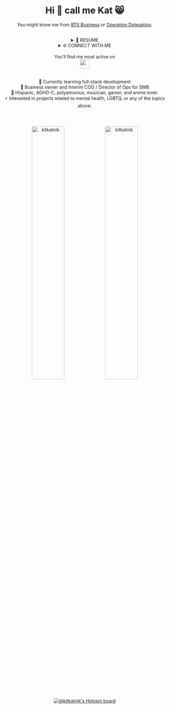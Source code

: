 <div align="center">
  
# Hi 👋 call me Kat 😸<br/>
You might know me from <a href="https://www.reachandmakemillions.com" target="blank">BTS Business</a> or <a href="https://www.operationdelegation.com" target="blank">Operation Delegation</a>.<br/><br/>
  
  <details>
  <summary>📃 RESUME</summary>
  
  ## EDUCATION
  <!-- TO DO:
  - Link to github projects in education
  - Change to https://badges.pages.dev/ badges
  - Add Experience table with: Title, Company, Dates, Tech Stack
-->
  
  | 📖 SCHOOL | 📆 DATE | 🖥 TECH STACK | 👩‍💻 PROJECTS |
  | --- | --- | --- | --- |
  | **Thinkful** | 2022 - 2023 | ![HTML5 Badge](https://img.shields.io/badge/HTML5-E34F26?logo=html5&logoColor=fff&style=flat) ![CSS3 Badge](https://img.shields.io/badge/CSS3-1572B6?logo=css3&logoColor=fff&style=flat) ![JavaScript Badge](https://img.shields.io/badge/JavaScript-F7DF1E?logo=javascript&logoColor=000&style=flat) ![JSON Badge](https://img.shields.io/badge/JSON-000?logo=json&logoColor=fff&style=flat) ![Node.js Badge](https://img.shields.io/badge/Node.js-393?logo=nodedotjs&logoColor=fff&style=flat) ![React Badge](https://img.shields.io/badge/React-61DAFB?logo=react&logoColor=000&style=flat) ![Git Badge](https://img.shields.io/badge/Git-F05032?logo=git&logoColor=fff&style=flat) ![GitHub Badge](https://img.shields.io/badge/GitHub-181717?logo=github&logoColor=fff&style=flat) ![Discord Badge](https://img.shields.io/badge/Discord-5865F2?logo=discord&logoColor=fff&style=flat) ![Slack Badge](https://img.shields.io/badge/Slack-4A154B?logo=slack&logoColor=fff&style=flat) | TBD |
  | **Zero to Mastery** | 2022 | TBD | TBD |
  | Other Schools | TBD | ![Codecademy Badge](https://img.shields.io/badge/Codecademy-1F4056?logo=codecademy&logoColor=fff&style=flat) ![Coursera Badge](https://img.shields.io/badge/Coursera-0056D2?logo=coursera&logoColor=fff&style=flat) ![edX Badge](https://img.shields.io/badge/edX-02262B?logo=edx&logoColor=fff&style=flat) ![freeCodeCamp Badge](https://img.shields.io/badge/freeCodeCamp-0A0A23?logo=freecodecamp&logoColor=fff&style=flat) ![Frontend Mentor Badge](https://img.shields.io/badge/Frontend%20Mentor-3F54A3?logo=frontendmentor&logoColor=fff&style=flat) ![Skillshare Badge](https://img.shields.io/badge/Skillshare-00FF84?logo=skillshare&logoColor=000&style=flat) ![Udemy Badge](https://img.shields.io/badge/Udemy-A435F0?logo=udemy&logoColor=fff&style=flat) | TBD|

  <br/>
  
  ## MY WORKSPACE
  
  | Hardware & Travel | ![Apple Badge](https://img.shields.io/badge/Apple-000?logo=apple&logoColor=fff&style=flat) ![Hyundai Badge](https://img.shields.io/badge/Hyundai-002C5F?logo=hyundai&logoColor=fff&style=flat) ![Intel Badge](https://img.shields.io/badge/Intel-0071C5?logo=intel&logoColor=fff&style=flat) ![iOS Badge](https://img.shields.io/badge/iOS-000?logo=ios&logoColor=fff&style=flat) ![Linux Badge](https://img.shields.io/badge/Linux-FCC624?logo=linux&logoColor=000&style=flat) ![Logitech Badge](https://img.shields.io/badge/Logitech-00B8FC?logo=logitech&logoColor=fff&style=flat) ![Lyft Badge](https://img.shields.io/badge/Lyft-FF00BF?logo=lyft&logoColor=fff&style=flat) ![Pop!_OS Badge](https://img.shields.io/badge/Pop!__OS-48B9C7?logo=popos&logoColor=fff&style=flat) ![macOS Badge](https://img.shields.io/badge/macOS-000?logo=macos&logoColor=fff&style=flat) ![T-Mobile Badge](https://img.shields.io/badge/T--Mobile-E20074?logo=tmobile&logoColor=fff&style=flat) ![Windows Badge](https://img.shields.io/badge/Windows-0078D6?logo=windows&logoColor=fff&style=flat) |
  |---|---|
  | **Working Hard** | ![1Password Badge](https://img.shields.io/badge/1Password-0094F5?logo=1password&logoColor=fff&style=flat) ![Adobe Badge](https://img.shields.io/badge/Adobe-F00?logo=adobe&logoColor=fff&style=flat) ![Adobe Photoshop Badge](https://img.shields.io/badge/Adobe%20Photoshop-31A8FF?logo=adobephotoshop&logoColor=fff&style=flat) ![Airtable Badge](https://img.shields.io/badge/Airtable-18BFFF?logo=airtable&logoColor=fff&style=flat) ![Alfred Badge](https://img.shields.io/badge/Alfred-5C1F87?logo=alfred&logoColor=fff&style=flat) ![Asana Badge](https://img.shields.io/badge/Asana-273347?logo=asana&logoColor=fff&style=flat) ![Aseprite Badge](https://img.shields.io/badge/Aseprite-7D929E?logo=aseprite&logoColor=fff&style=flat) ![Atlassian Badge](https://img.shields.io/badge/Atlassian-0052CC?logo=atlassian&logoColor=fff&style=flat) ![Audacity Badge](https://img.shields.io/badge/Audacity-00C?logo=audacity&logoColor=fff&style=flat) ![Baremetrics Badge](https://img.shields.io/badge/Baremetrics-6078FF?logo=baremetrics&logoColor=fff&style=flat) ![Basecamp Badge](https://img.shields.io/badge/Basecamp-1D2D35?logo=basecamp&logoColor=fff&style=flat) ![Bitly Badge](https://img.shields.io/badge/Bitly-EE6123?logo=bitly&logoColor=fff&style=flat) ![Buffer Badge](https://img.shields.io/badge/Buffer-231F20?logo=buffer&logoColor=fff&style=flat) ![Canva Badge](https://img.shields.io/badge/Canva-00C4CC?logo=canva&logoColor=fff&style=flat) ![ClickUp Badge](https://img.shields.io/badge/ClickUp-7B68EE?logo=clickup&logoColor=fff&style=flat) ![CodePen Badge](https://img.shields.io/badge/CodePen-000?logo=codepen&logoColor=fff&style=flat) ![Discord Badge](https://img.shields.io/badge/Discord-5865F2?logo=discord&logoColor=fff&style=flat) ![Dropbox Badge](https://img.shields.io/badge/Dropbox-0061FF?logo=dropbox&logoColor=fff&style=flat) ![Fathom Badge](https://img.shields.io/badge/Fathom-9187FF?logo=fathom&logoColor=fff&style=flat) ![Figma Badge](https://img.shields.io/badge/Figma-F24E1E?logo=figma&logoColor=fff&style=flat) ![Firefox Badge](https://img.shields.io/badge/Firefox-FF7139?logo=firefox&logoColor=fff&style=flat) ![Fiverr Badge](https://img.shields.io/badge/Fiverr-1DBF73?logo=fiverr&logoColor=fff&style=flat) ![G2 Badge](https://img.shields.io/badge/G2-FF492C?logo=g2&logoColor=fff&style=flat) ![Gmail Badge](https://img.shields.io/badge/Gmail-EA4335?logo=gmail&logoColor=fff&style=flat) ![GoDaddy Badge](https://img.shields.io/badge/GoDaddy-1BDBDB?logo=godaddy&logoColor=000&style=flat) ![Google Badge](https://img.shields.io/badge/Google-4285F4?logo=google&logoColor=fff&style=flat) ![Help Scout Badge](https://img.shields.io/badge/Help%20Scout-1292EE?logo=helpscout&logoColor=fff&style=flat) ![Hootsuite Badge](https://img.shields.io/badge/Hootsuite-143059?logo=hootsuite&logoColor=fff&style=flat) ![Hotjar Badge](https://img.shields.io/badge/Hotjar-FD3A5C?logo=hotjar&logoColor=fff&style=flat) ![IFTTT Badge](https://img.shields.io/badge/IFTTT-000?logo=ifttt&logoColor=fff&style=flat) ![Integromat Badge](https://img.shields.io/badge/Integromat-2F8CBB?logo=integromat&logoColor=fff&style=flat) ![Jira Badge](https://img.shields.io/badge/Jira-0052CC?logo=jira&logoColor=fff&style=flat) ![LastPass Badge](https://img.shields.io/badge/LastPass-D32D27?logo=lastpass&logoColor=fff&style=flat) ![Loom Badge](https://img.shields.io/badge/Loom-625DF5?logo=loom&logoColor=fff&style=flat) ![MailChimp Badge](https://img.shields.io/badge/MailChimp-FFE01B?logo=mailchimp&logoColor=000&style=flat) ![Microsoft Badge](https://img.shields.io/badge/Microsoft-5E5E5E?logo=microsoft&logoColor=fff&style=flat) ![Miro Badge](https://img.shields.io/badge/Miro-050038?logo=miro&logoColor=fff&style=flat) ![Namecheap Badge](https://img.shields.io/badge/Namecheap-DE3723?logo=namecheap&logoColor=fff&style=flat) ![NordVPN Badge](https://img.shields.io/badge/NordVPN-4687FF?logo=nordvpn&logoColor=fff&style=flat) ![Notion Badge](https://img.shields.io/badge/Notion-000?logo=notion&logoColor=fff&style=flat) ![Opera Badge](https://img.shields.io/badge/Opera-FF1B2D?logo=opera&logoColor=fff&style=flat) ![PayPal Badge](https://img.shields.io/badge/PayPal-00457C?logo=paypal&logoColor=fff&style=flat) ![QuickBooks Badge](https://img.shields.io/badge/QuickBooks-2CA01C?logo=quickbooks&logoColor=fff&style=flat) ![Quip Badge](https://img.shields.io/badge/Quip-F27557?logo=quip&logoColor=fff&style=flat) ![Replit Badge](https://img.shields.io/badge/Replit-F26207?logo=replit&logoColor=fff&style=flat) ![RescueTime Badge](https://img.shields.io/badge/RescueTime-161A3B?logo=rescuetime&logoColor=fff&style=flat) ![Safari Badge](https://img.shields.io/badge/Safari-000?logo=safari&logoColor=fff&style=flat) ![Setapp Badge](https://img.shields.io/badge/Setapp-E6C3A5?logo=setapp&logoColor=000&style=flat) ![Slack Badge](https://img.shields.io/badge/Slack-4A154B?logo=slack&logoColor=fff&style=flat) ![Squarespace Badge](https://img.shields.io/badge/Squarespace-000?logo=squarespace&logoColor=fff&style=flat) ![Stack Overflow Badge](https://img.shields.io/badge/Stack%20Overflow-F58025?logo=stackoverflow&logoColor=fff&style=flat) ![Stripe Badge](https://img.shields.io/badge/Stripe-008CDD?logo=stripe&logoColor=fff&style=flat) ![Sublime Text Badge](https://img.shields.io/badge/Sublime%20Text-FF9800?logo=sublimetext&logoColor=fff&style=flat) ![Substack Badge](https://img.shields.io/badge/Substack-FF6719?logo=substack&logoColor=fff&style=flat) ![SurveyMonkey Badge](https://img.shields.io/badge/SurveyMonkey-00BF6F?logo=surveymonkey&logoColor=fff&style=flat) ![Telegram Badge](https://img.shields.io/badge/Telegram-26A5E4?logo=telegram&logoColor=fff&style=flat) ![Todoist Badge](https://img.shields.io/badge/Todoist-E44332?logo=todoist&logoColor=fff&style=flat) ![Toggl Badge](https://img.shields.io/badge/Toggl-E01B22?logo=toggl&logoColor=fff&style=flat) ![Trello Badge](https://img.shields.io/badge/Trello-0052CC?logo=trello&logoColor=fff&style=flat) ![Typeform Badge](https://img.shields.io/badge/Typeform-262627?logo=typeform&logoColor=fff&style=flat) ![Upwork Badge](https://img.shields.io/badge/Upwork-6FDA44?logo=upwork&logoColor=fff&style=flat) ![Vimeo Badge](https://img.shields.io/badge/Vimeo-1AB7EA?logo=vimeo&logoColor=fff&style=flat) ![Visual Studio Code Badge](https://img.shields.io/badge/Visual%20Studio%20Code-007ACC?logo=visualstudiocode&logoColor=fff&style=flat) ![Webflow Badge](https://img.shields.io/badge/Webflow-4353FF?logo=webflow&logoColor=fff&style=flat) ![Xero Badge](https://img.shields.io/badge/Xero-13B5EA?logo=xero&logoColor=fff&style=flat) ![Zapier Badge](https://img.shields.io/badge/Zapier-FF4A00?logo=zapier&logoColor=fff&style=flat) ![Zoom Badge](https://img.shields.io/badge/Zoom-2D8CFF?logo=zoom&logoColor=fff&style=flat) |
  | **Playing Harder** | ![AniList Badge](https://img.shields.io/badge/AniList-02A9FF?logo=anilist&logoColor=fff&style=flat) ![Audible Badge](https://img.shields.io/badge/Audible-F8991C?logo=audible&logoColor=fff&style=flat) ![Battle.net Badge](https://img.shields.io/badge/Battle.net-148EFF?logo=battledotnet&logoColor=fff&style=flat) ![Crunchyroll Badge](https://img.shields.io/badge/Crunchyroll-F47521?logo=crunchyroll&logoColor=fff&style=flat) ![Dungeons & Dragons Badge](https://img.shields.io/badge/Dungeons%20%26%20Dragons-ED1C24?logo=dungeonsanddragons&logoColor=fff&style=flat) ![EA Badge](https://img.shields.io/badge/EA-000?logo=ea&logoColor=fff&style=flat) ![Elgato Badge](https://img.shields.io/badge/Elgato-101010?logo=elgato&logoColor=fff&style=flat) ![Fitbit Badge](https://img.shields.io/badge/Fitbit-00B0B9?logo=fitbit&logoColor=fff&style=flat) ![HBO Badge](https://img.shields.io/badge/HBO-000?logo=hbo&logoColor=fff&style=flat) ![Headspace Badge](https://img.shields.io/badge/Headspace-F47D31?logo=headspace&logoColor=fff&style=flat) ![Hulu Badge](https://img.shields.io/badge/Hulu-1CE783?logo=hulu&logoColor=000&style=flat) ![Itch.io Badge](https://img.shields.io/badge/Itch.io-FA5C5C?logo=itchdotio&logoColor=fff&style=flat) ![Kickstarter Badge](https://img.shields.io/badge/Kickstarter-05CE78?logo=kickstarter&logoColor=fff&style=flat) ![Minecraft Badge](https://img.shields.io/badge/Minecraft-62B47A?logo=minecraft&logoColor=fff&style=flat) ![Netflix Badge](https://img.shields.io/badge/Netflix-E50914?logo=netflix&logoColor=fff&style=flat) ![Nintendo Switch Badge](https://img.shields.io/badge/Nintendo%20Switch-E60012?logo=nintendoswitch&logoColor=fff&style=flat) ![OBS Studio Badge](https://img.shields.io/badge/OBS%20Studio-302E31?logo=obsstudio&logoColor=fff&style=flat) ![Patreon Badge](https://img.shields.io/badge/Patreon-FF424D?logo=patreon&logoColor=fff&style=flat) ![Pokémon Badge](https://img.shields.io/badge/Pok%C3%A9mon-FFCB05?logo=pokemon&logoColor=000&style=flat) ![Prime Badge](https://img.shields.io/badge/Prime-00A8E1?logo=prime&logoColor=fff&style=flat) ![Reddit Badge](https://img.shields.io/badge/Reddit-FF4500?logo=reddit&logoColor=fff&style=flat) ![Riot Games Badge](https://img.shields.io/badge/Riot%20Games-D32936?logo=riotgames&logoColor=fff&style=flat) ![Spotify Badge](https://img.shields.io/badge/Spotify-1DB954?logo=spotify&logoColor=fff&style=flat) ![Steam Badge](https://img.shields.io/badge/Steam-000?logo=steam&logoColor=fff&style=flat) ![Steam Deck Badge](https://img.shields.io/badge/Steam%20Deck-1A9FFF?logo=steamdeck&logoColor=fff&style=flat) ![Twitch Badge](https://img.shields.io/badge/Twitch-9146FF?logo=twitch&logoColor=fff&style=flat) ![VLC media player Badge](https://img.shields.io/badge/VLC%20media%20player-F80?logo=vlcmediaplayer&logoColor=fff&style=flat) ![WEBTOON Badge](https://img.shields.io/badge/WEBTOON-00D564?logo=webtoon&logoColor=fff&style=flat) ![Xbox Badge](https://img.shields.io/badge/Xbox-107C10?logo=xbox&logoColor=fff&style=flat)  |
  
  <br />
</details>
  
  
<details>
  <summary>🌐 CONNECT WITH ME</summary>
  
  <br/>
  
  <p align="center">
    <a href="https://linkedin.com/in/katyasarmiento" target="blank"><img src="https://raw.githubusercontent.com/rahuldkjain/github-profile-readme-generator/master/src/images/icons/Social/linked-in-alt.svg" alt="katyasarmiento" height="30" width="40" /></a> 
    <a href="https://fb.com/katya.sarmiento1" target="blank"><img src="https://raw.githubusercontent.com/rahuldkjain/github-profile-readme-generator/master/src/images/icons/Social/facebook.svg" alt="katya.sarmiento1" height="30" width="40" /></a> 
    <a href="https://instagram.com/kitkatnik" target="blank"><img src="https://raw.githubusercontent.com/rahuldkjain/github-profile-readme-generator/master/src/images/icons/Social/instagram.svg" alt="kitkatnik" height="30" width="40" /></a> 
    <a href="https://twitch.tv/katserenarose" target="_blank"><img src="https://cdn-icons-png.flaticon.com/512/5968/5968819.png" height="30" alt="katserenarose"></a><br/><br/>
    <a href="https://www.codechef.com/users/kitkatnik" target="blank"><img src="https://cdn.jsdelivr.net/npm/simple-icons@3.1.0/icons/codechef.svg" alt="kitkatnik" height="30" width="40" /></a> 
    <a href="https://www.hackerrank.com/kitkatnik" target="blank"><img src="https://raw.githubusercontent.com/rahuldkjain/github-profile-readme-generator/master/src/images/icons/Social/hackerrank.svg" alt="kitkatnik" height="30" width="40" /></a> 
    <a href="https://codeforces.com/profile/kitkatnik" target="blank"><img src="https://raw.githubusercontent.com/rahuldkjain/github-profile-readme-generator/master/src/images/icons/Social/codeforces.svg" alt="kitkatnik" height="30" width="40" /></a> 
    <a href="https://www.leetcode.com/kitkatnik" target="blank"><img src="https://raw.githubusercontent.com/rahuldkjain/github-profile-readme-generator/master/src/images/icons/Social/leet-code.svg" alt="kitkatnik" height="30" width="40" /></a> 
    <a href="https://www.hackerearth.com/@kitkatnik" target="blank"><img src="https://raw.githubusercontent.com/rahuldkjain/github-profile-readme-generator/master/src/images/icons/Social/hackerearth.svg" alt="@kitkatnik" height="30" width="40" /></a><br/><br/>
    <a href="https://auth.geeksforgeeks.org/user/kitkatnik" target="blank"><img src="https://raw.githubusercontent.com/rahuldkjain/github-profile-readme-generator/master/src/images/icons/Social/geeks-for-geeks.svg" alt="kitkatnik" height="30" width="40" /></a> 
    <a href="https://www.topcoder.com/members/kitkatnik" target="blank"><img src="https://raw.githubusercontent.com/rahuldkjain/github-profile-readme-generator/master/src/images/icons/Social/topcoder.svg" alt="kitkatnik" height="30" width="40" /></a> 
    <a href="https://dev.to/kitkatnik" target="blank"><img src="https://raw.githubusercontent.com/rahuldkjain/github-profile-readme-generator/master/src/images/icons/Social/devto.svg" alt="kitkatnik" height="30" width="40" /></a> 
    <a href="https://kaggle.com/katyasarmiento" target="blank"><img src="https://raw.githubusercontent.com/rahuldkjain/github-profile-readme-generator/master/src/images/icons/Social/kaggle.svg" alt="katyasarmiento" height="30" width="40" /></a> 
    <a href="https://hashnode.com/@kitkatnik" target="blank"><img src="https://raw.githubusercontent.com/rahuldkjain/github-profile-readme-generator/master/src/images/icons/Social/hashnode.svg" alt="@kitkatnik" height="30" width="40" /></a>
</p><br/>
  </details><br/>
  You'll find me most active on<br/>
  <a href="https://www.polywork.com/kitkatnik" target="blank"><img src="https://theme.zdassets.com/theme_assets/11575180/c25c154b02dd9e83826a97b6564d96160bc5aa26.png" height="30"></a><br/><br/>
  
🌱 Currently learning full-stack development<br>
💼 Business owner and Interim COO / Director of Ops for SMB<br>
👾 Hispanic, ADHD-C, polyamorous, musician, gamer, and anime lover.<br>
⚡️ Interested in projects related to mental health, LGBTQ, or any of the topics above.
  
#
  
  <br/>
  
  <div>
  <img width="45%" src="https://github-readme-streak-stats.herokuapp.com?user=Kitkatnik&theme=dracula&hide_border=true&ring=A195E2&sideNums=A195E2&sideLabels=A195E2)](https://git.io/streak-stats&count_private=true" alt="kitkatnik" /> <img width="45%" src="https://github-readme-stats.vercel.app/api?username=kitkatnik&show_icons=true&theme=dracula&title_color=a195e2&text_color=f7f7f1&bg_color=282a36&hide_border=true&locale=en&count_private=true" alt="kitkatnik" /></div><br />
  
  [![@kitkatnik's Holopin board](https://holopin.me/kitkatnik)](https://holopin.io/@kitkatnik)
</div>
